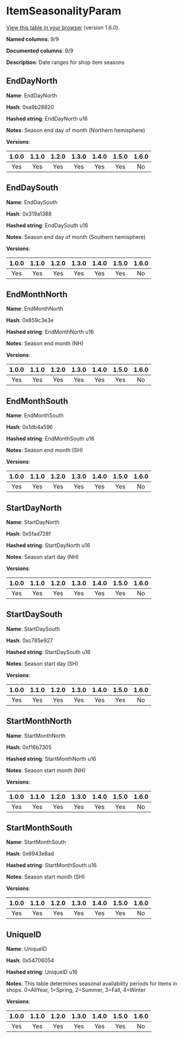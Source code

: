 # ItemSeasonalityParam
[View this table in your browser](ItemSeasonalityParam-value.md) (version 1.6.0).

**Named columns**: 9/9

**Documented columns**: 9/9

**Description**: Date ranges for shop item seasons
## EndDayNorth

**Name**: EndDayNorth

**Hash**: 0xa9b28820

**Hashed string**: EndDayNorth u16

**Notes**: Season end day of month (Northern hemisphere)

**Versions**: 

 | 1.0.0 | 1.1.0 | 1.2.0 | 1.3.0 | 1.4.0 | 1.5.0 | 1.6.0
|:--:|:--:|:--:|:--:|:--:|:--:|:--:|
| Yes | Yes | Yes | Yes | Yes | Yes | No| 


## EndDaySouth

**Name**: EndDaySouth

**Hash**: 0x319a1388

**Hashed string**: EndDaySouth u16

**Notes**: Season end day of month (Southern hemisphere)

**Versions**: 

 | 1.0.0 | 1.1.0 | 1.2.0 | 1.3.0 | 1.4.0 | 1.5.0 | 1.6.0
|:--:|:--:|:--:|:--:|:--:|:--:|:--:|
| Yes | Yes | Yes | Yes | Yes | Yes | No| 


## EndMonthNorth

**Name**: EndMonthNorth

**Hash**: 0x859c3e3e

**Hashed string**: EndMonthNorth u16

**Notes**: Season end month (NH)

**Versions**: 

 | 1.0.0 | 1.1.0 | 1.2.0 | 1.3.0 | 1.4.0 | 1.5.0 | 1.6.0
|:--:|:--:|:--:|:--:|:--:|:--:|:--:|
| Yes | Yes | Yes | Yes | Yes | Yes | No| 


## EndMonthSouth

**Name**: EndMonthSouth

**Hash**: 0x1db4a596

**Hashed string**: EndMonthSouth u16

**Notes**: Season end month (SH)

**Versions**: 

 | 1.0.0 | 1.1.0 | 1.2.0 | 1.3.0 | 1.4.0 | 1.5.0 | 1.6.0
|:--:|:--:|:--:|:--:|:--:|:--:|:--:|
| Yes | Yes | Yes | Yes | Yes | Yes | No| 


## StartDayNorth

**Name**: StartDayNorth

**Hash**: 0x5fad728f

**Hashed string**: StartDayNorth u16

**Notes**: Season start day (NH)

**Versions**: 

 | 1.0.0 | 1.1.0 | 1.2.0 | 1.3.0 | 1.4.0 | 1.5.0 | 1.6.0
|:--:|:--:|:--:|:--:|:--:|:--:|:--:|
| Yes | Yes | Yes | Yes | Yes | Yes | No| 


## StartDaySouth

**Name**: StartDaySouth

**Hash**: 0xc785e927

**Hashed string**: StartDaySouth u16

**Notes**: Season start day (SH)

**Versions**: 

 | 1.0.0 | 1.1.0 | 1.2.0 | 1.3.0 | 1.4.0 | 1.5.0 | 1.6.0
|:--:|:--:|:--:|:--:|:--:|:--:|:--:|
| Yes | Yes | Yes | Yes | Yes | Yes | No| 


## StartMonthNorth

**Name**: StartMonthNorth

**Hash**: 0xf16b7305

**Hashed string**: StartMonthNorth u16

**Notes**: Season start month (NH)

**Versions**: 

 | 1.0.0 | 1.1.0 | 1.2.0 | 1.3.0 | 1.4.0 | 1.5.0 | 1.6.0
|:--:|:--:|:--:|:--:|:--:|:--:|:--:|
| Yes | Yes | Yes | Yes | Yes | Yes | No| 


## StartMonthSouth

**Name**: StartMonthSouth

**Hash**: 0x6943e8ad

**Hashed string**: StartMonthSouth u16

**Notes**: Season start month (SH)

**Versions**: 

 | 1.0.0 | 1.1.0 | 1.2.0 | 1.3.0 | 1.4.0 | 1.5.0 | 1.6.0
|:--:|:--:|:--:|:--:|:--:|:--:|:--:|
| Yes | Yes | Yes | Yes | Yes | Yes | No| 


## UniqueID

**Name**: UniqueID

**Hash**: 0x54706054

**Hashed string**: UniqueID u16

**Notes**: This table determines seasonal availability periods for items in shops. 0=AllYear, 1=Spring, 2=Summer, 3=Fall, 4=Winter

**Versions**: 

 | 1.0.0 | 1.1.0 | 1.2.0 | 1.3.0 | 1.4.0 | 1.5.0 | 1.6.0
|:--:|:--:|:--:|:--:|:--:|:--:|:--:|
| Yes | Yes | Yes | Yes | Yes | Yes | No| 


